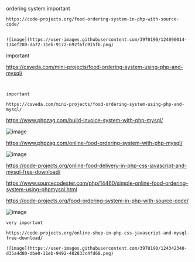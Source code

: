 ordering system  important
~~~~~~~~~~~~~~~~~~
https://code-projects.org/food-ordering-system-in-php-with-source-code/


![image](https://user-images.githubusercontent.com/3970190/124090014-134ef280-da72-11eb-9172-692f6fc915fb.png)

~~~~~~~~~~~~~~~~~~~~~~~~~~~~~~~~~~~~~~~~~~~~~~~~~~~~~~~~~~~~~~~~~~~~~~~

important

https://csveda.com/mini-projects/food-ordering-system-using-php-and-mysql/



~~~~~~~~~~~~~~~~~~~~~~~~~~~~~~~~~~~~~~~~~~~~~~~~~~~~~~~~~~~~~~~~~~~~~~~~~~~~~~~


important

https://csveda.com/mini-projects/food-ordering-system-using-php-and-mysql/

~~~~~~~~~~~~~~~~~~~~~~~~~~~~~~~~~~~~~~~~~~~~~~~~~~~~~~~~~~~~~~~~~~~~~~~~~~~~~~~




https://www.phpzag.com/build-invoice-system-with-php-mysql/


![image](https://user-images.githubusercontent.com/3970190/124083237-4477f480-da6b-11eb-845d-e6ea6e92e44b.png)


https://www.phpzag.com/online-food-ordering-system-with-php-mysql/

![image](https://user-images.githubusercontent.com/3970190/124083917-0c24e600-da6c-11eb-8a7c-368e697f164f.png)


https://code-projects.org/online-food-delivery-in-php-css-javascript-and-mysql-free-download/



https://www.sourcecodester.com/php/14460/simple-online-food-ordering-system-using-phpmysql.html


https://code-projects.org/food-ordering-system-in-php-with-source-code/

![image](https://user-images.githubusercontent.com/3970190/124088978-185f7200-da71-11eb-9f6d-e57fa700921a.png)

~~~~~~~~~~~~~~~~~~~~~~~~~~~~~~~~~~~~~~~~~~~~~~~~~~~~~~~~~~~~~~~~~~~~~~~~~~~~~~~~~~~~~~~~~~~~~~~~~~~~~~~~~~~~~~~~~~~~~~~n
very important

https://code-projects.org/online-shop-in-php-css-javascript-and-mysql-free-download/

![image](https://user-images.githubusercontent.com/3970190/124342340-d35a4d80-dbe0-11eb-9492-402833c4fd68.png)

~~~~~~~~~~~~~~~~~~~~~~~~~~~~~~~~~~~~~~~~~~~~~~~~~~~~~~~~~~~~~~~~~~~~~~~~~~~~~~~~~~~~~~~~~~~~~~~~~~~~~~~~~~~~~~~~~~~~~~~~~~

